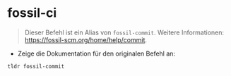 # fossil-ci

> Dieser Befehl ist ein Alias von `fossil-commit`.
> Weitere Informationen: <https://fossil-scm.org/home/help/commit>.

- Zeige die Dokumentation für den originalen Befehl an:

`tldr fossil-commit`
